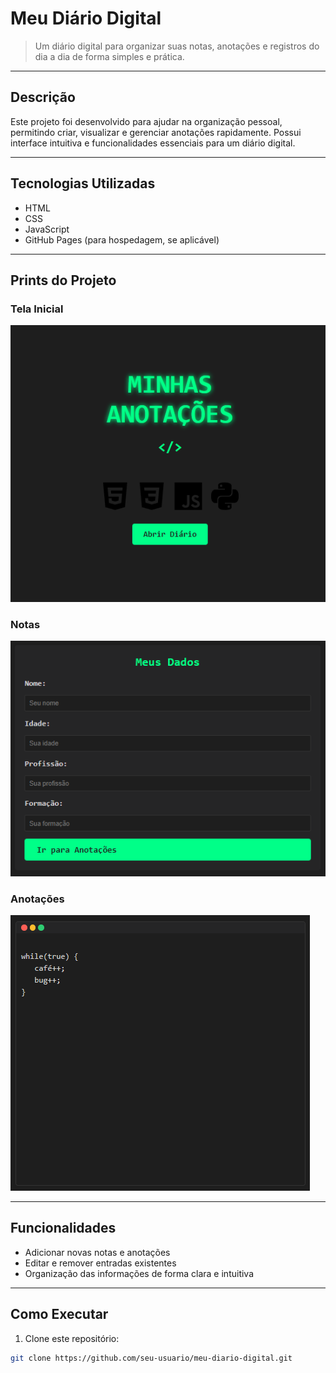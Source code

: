 # Meu Diário Digital

> Um diário digital para organizar suas notas, anotações e registros do dia a dia de forma simples e prática.

---

## Descrição

Este projeto foi desenvolvido para ajudar na organização pessoal, permitindo criar, visualizar e gerenciar anotações rapidamente. Possui interface intuitiva e funcionalidades essenciais para um diário digital.

---

## Tecnologias Utilizadas

- HTML
- CSS
- JavaScript
- GitHub Pages (para hospedagem, se aplicável)

---

## Prints do Projeto

### Tela Inicial
![Tela Inicial](assets/print-inicial.png)

### Notas
![Notas](assets/print-nota.png)

### Anotações
![Anotações](assets/print-anotacao.png)

---

## Funcionalidades

- Adicionar novas notas e anotações
- Editar e remover entradas existentes
- Organização das informações de forma clara e intuitiva

---

## Como Executar

1. Clone este repositório:
```bash
git clone https://github.com/seu-usuario/meu-diario-digital.git